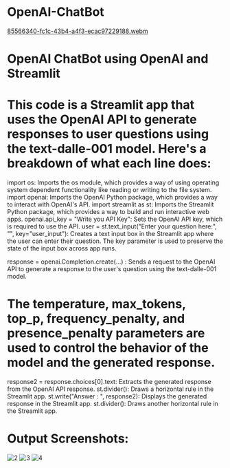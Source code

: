 # OpenAI-ChatBot
[85566340-fc1c-43b4-a4f3-ecac97229188.webm](https://user-images.githubusercontent.com/94129924/233358386-f7992840-30da-407e-be8c-30d0e3f8684c.webm)

# OpenAI ChatBot using OpenAI and Streamlit

# This code is a Streamlit app that uses the OpenAI API to generate responses to user questions using the text-dalle-001 model. Here's a breakdown of what each line does:

  import os: Imports the os module, which provides a way of using operating system dependent functionality like reading or writing to the file system.
  import openai: Imports the OpenAI Python package, which provides a way to interact with OpenAI's API.
  import streamlit as st: Imports the Streamlit Python package, which provides a way to build and run interactive web apps.
  openai.api_key = "Write you API Key": Sets the OpenAI API key, which is required to use the API.
  user = st.text_input("Enter your question here:", "", key="user_input"): Creates a text input box in the Streamlit app where the user can enter their question. The key   parameter is used to preserve the state of the input box across app runs.
  
  response = openai.Completion.create(...) : Sends a request to the OpenAI API to generate a response to the user's question using the text-dalle-001 model. 
  # The    temperature, max_tokens, top_p, frequency_penalty, and presence_penalty parameters are used to control the behavior of the model and the generated response.
  response2 = response.choices[0].text: Extracts the generated response from the OpenAI API response.
  st.divider(): Draws a horizontal rule in the Streamlit app.
  st.write("Answer : ", response2): Displays the generated response in the Streamlit app.
  st.divider(): Draws another horizontal rule in the Streamlit app.

# Output Screenshots:

![2](https://user-images.githubusercontent.com/94129924/232741256-9939e666-3c51-4017-b06c-cd0f654cc60d.PNG)
![3](https://user-images.githubusercontent.com/94129924/232741294-c1035de5-a58e-4c75-a2a9-24a5c66428c5.PNG)
![4](https://user-images.githubusercontent.com/94129924/232741301-85cecac8-403a-4b81-8b35-ecec287d5d3e.PNG)
